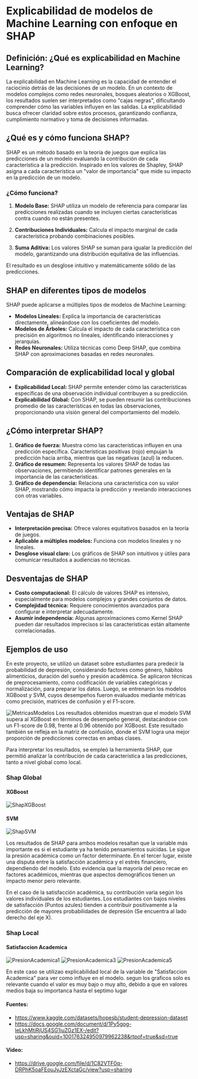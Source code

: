 # Explicabilidad de modelos de Machine Learning con enfoque en SHAP

## Definición: ¿Qué es explicabilidad en Machine Learning?

La explicabilidad en Machine Learning es la capacidad de entender el raciocinio detrás de las decisiones de un modelo. 
En un contexto de modelos complejos como redes neuronales, bosques aleatorios o XGBoost, los 
resultados suelen ser interpretados como "cajas negras", dificultando comprender cómo las variables influyen en 
las salidas. La explicabilidad busca ofrecer claridad sobre estos procesos, garantizando confianza, cumplimiento normativo 
y toma de decisiones informadas.

## ¿Qué es y cómo funciona SHAP?

SHAP es un método basado en la teoría de juegos que explica las predicciones de un modelo evaluando la contribución 
de cada característica a la predicción. Inspirado en los valores de Shapley, SHAP asigna a cada característica un "valor de importancia" 
que mide su impacto en la predicción de un modelo.

### ¿Cómo funciona?

1. **Modelo Base:** SHAP utiliza un modelo de referencia para comparar las predicciones realizadas cuando se incluyen ciertas 
características contra cuando no están presentes.

2. **Contribuciones Individuales:** Calcula el impacto marginal de cada característica probando combinaciones posibles.

3. **Suma Aditiva:** Los valores SHAP se suman para igualar la predicción del modelo, garantizando una distribución equitativa de las influencias.

El resultado es un desglose intuitivo y matemáticamente sólido de las predicciones.


## SHAP en diferentes tipos de modelos

SHAP puede aplicarse a múltiples tipos de modelos de Machine Learning:

- **Modelos Lineales:** Explica la importancia de características directamente, alineándose con los coeficientes del modelo.
- **Modelos de Árboles:** Calcula el impacto de cada característica con precisión en algoritmos no lineales, identificando interacciones y jerarquías.
- **Redes Neuronales:** Utiliza técnicas como Deep SHAP, que combina SHAP con aproximaciones basadas en redes neuronales.

## Comparación de explicabilidad local y global

- **Explicabilidad Local:** SHAP permite entender cómo las características específicas de una observación individual contribuyen a su predicción.
- **Explicabilidad Global:** Con SHAP, se pueden resumir las contribuciones promedio de las características en todas las observaciones, proporcionando una visión general del comportamiento del modelo.

## ¿Cómo interpretar SHAP?

1. **Gráfico de fuerza:** Muestra cómo las características influyen en una predicción específica. Características positivas (rojo) empujan la predicción hacia arriba, mientras que las negativas (azul) la reducen.
2. **Gráfico de resumen:** Representa los valores SHAP de todas las observaciones, permitiendo identificar patrones generales en la importancia de las características.
3. **Gráfico de dependencia:** Relaciona una característica con su valor SHAP, mostrando cómo impacta la predicción y revelando interacciones con otras variables.


## Ventajas de SHAP

- **Interpretación precisa:** Ofrece valores equitativos basados en la teoría de juegos.
- **Aplicable a múltiples modelos:** Funciona con modelos lineales y no lineales.
- **Desglose visual claro:** Los gráficos de SHAP son intuitivos y útiles para comunicar resultados a audiencias no técnicas.

## Desventajas de SHAP

- **Costo computacional:** El cálculo de valores SHAP es intensivo, especialmente para modelos complejos y grandes conjuntos de datos.
- **Complejidad técnica:** Requiere conocimientos avanzados para configurar e interpretar adecuadamente.
- **Asumir independencia:** Algunas aproximaciones como Kernel SHAP pueden dar resultados imprecisos si las características están altamente correlacionadas.


## Ejemplos de uso

En este proyecto, se utilizó un dataset sobre estudiantes para predecir la probabilidad de depresión, considerando factores como género, hábitos alimenticios, duración del sueño y presión académica. Se aplicaron técnicas de preprocesamiento, como codificación de variables categóricas y normalización, para preparar los datos. Luego, se entrenaron los modelos XGBoost y SVM, cuyos desempeños fueron evaluados mediante métricas como precisión, matrices de confusión y el F1-score.

![MetricasModelos](MetricasModelos.png)
Los resultados obtenidos muestran que el modelo SVM supera al XGBoost en términos de desempeño general, destacándose con un F1-score de 0.98, frente al 0.96 obtenido por XGBoost. Este resultado también se refleja en la matriz de confusión, donde el SVM logra una mejor proporción de predicciones correctas en ambas clases.

Para interpretar los resultados, se empleó la herramienta SHAP, que permitió analizar la contribución de cada característica a las predicciones, tanto a nivel global como local.

### Shap Global

#### XGBoost
![ShapXGBoost](ShapXGBoost.png)

#### SVM
![ShapSVM](ShapSVM.png)

Los resultados de SHAP para ambos modelos resaltan que la variable más importante es si el estudiante ya ha tenido pensamientos suicidas. Le sigue la presión académica como un factor determinante. En el tercer lugar, existe una disputa entre la satisfacción académica y el estrés financiero, dependiendo del modelo. Esto evidencia que la mayoría del peso recae en factores académicos, mientras que aspectos demográficos tienen un impacto menor pero relevante.

En el caso de la satisfacción académica, su contribución varía según los valores individuales de los estudiantes. Los estudiantes con bajos niveles de satisfacción (Puntos azules) tienden a contribuir positivamente a la predicción de mayores probabilidades de depresión (Se encuentra al lado derecho del eje X).

### Shap Local

#### Satisfaccion Academica

![PresionAcademica1](PresionAcademica1.png)
![PresionAcademica3](PresionAcademica3.png)
![PresionAcademica5](PresionAcademica5.png)

En este caso se utilizao explicabilidad local de la variable de "Satisfaccion Academica" para ver como influye en el modelo. segun los graficos solo es relevante cuando el valor es muy bajo o muy alto, debido a que en valores medios baja su importanca hasta el septimo lugar

#### Fuentes:
- https://www.kaggle.com/datasets/hopesb/student-depression-dataset
- https://docs.google.com/document/d/1Py5gog-leLkhMtiRjUS4SG1iuZGz1EX-/edit?usp=sharing&ouid=100176324950979962238&rtpof=true&sd=true 

#### Video:
- https://drive.google.com/file/d/1C82VTF0q-DRPhK5oaFEouJvJzEXctaGc/view?usp=sharing